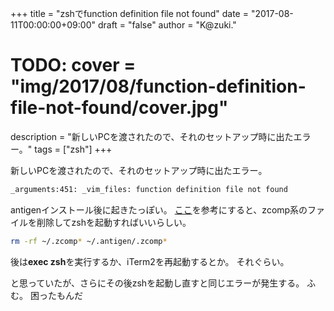 +++
title = "zshでfunction definition file not found"
date = "2017-08-11T00:00:00+09:00"
draft = "false"
author = "K@zuki."
# TODO: cover = "img/2017/08/function-definition-file-not-found/cover.jpg"
description = "新しいPCを渡されたので、それのセットアップ時に出たエラー。"
tags = ["zsh"]
+++

新しいPCを渡されたので、それのセットアップ時に出たエラー。

```sh
_arguments:451: _vim_files: function definition file not found
```

antigenインストール後に起きたっぽい。
[ここ](https://github.com/zsh-users/antigen/issues/528)を参考にすると、zcomp系のファイルを削除してzshを起動すればいいらしい。

```sh
rm -rf ~/.zcomp* ~/.antigen/.zcomp*
```

後は**exec zsh**を実行するか、iTerm2を再起動するとか。
それぐらい。

と思っていたが、さらにその後zshを起動し直すと同じエラーが発生する。
ふむ。
困ったもんだ
